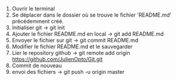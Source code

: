 1. Ouvrir le terminal
2. Se déplacer dans le dossier où se trouve le fichier 'README.md' précédemment créé.
3. Initialiser git -> git init
4. Ajouter le fichier README.md en local -> git add README.md
5. Envoyer le fichier sur git -> git commit README.md
6. Modifier le fichier README.md et le sauvegarder
7. Lier le repository github -> git remote add origin https://github.com/JulienOpto/Git.git
8. Commit de nouveau
9. envoi des fichiers -> git push -u origin master
